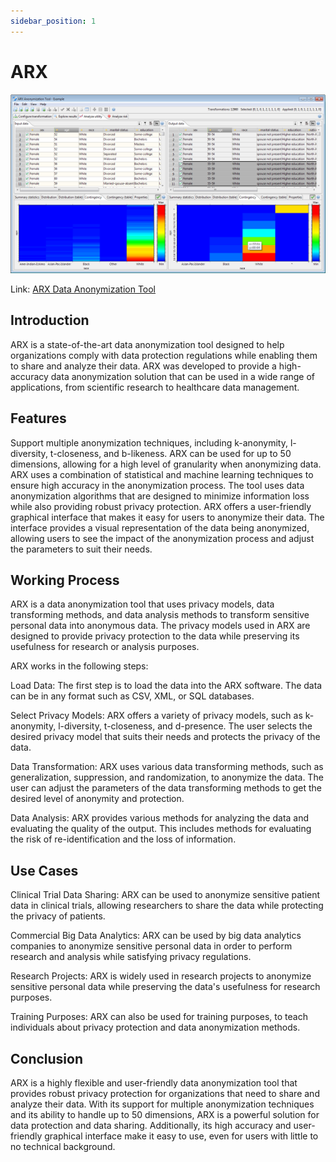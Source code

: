 ```yaml
---
sidebar_position: 1
---
```


# ARX

![](../tools/img/arx.png)

Link: [ARX Data Anonymization Tool](https://arx.deidentifier.org/)

## Introduction

ARX is a state-of-the-art data anonymization tool designed to help organizations comply with data protection regulations while enabling them to share and analyze their data. ARX was developed to provide a high-accuracy data anonymization solution that can be used in a wide range of applications, from scientific research to healthcare data management.

## Features

Support multiple anonymization techniques, including k-anonymity, l-diversity, t-closeness, and b-likeness.
ARX can be used for up to 50 dimensions, allowing for a high level of granularity when anonymizing data.
ARX uses a combination of statistical and machine learning techniques to ensure high accuracy in the anonymization process. The tool uses data anonymization algorithms that are designed to minimize information loss while also providing robust privacy protection.
ARX offers a user-friendly graphical interface that makes it easy for users to anonymize their data. The interface provides a visual representation of the data being anonymized, allowing users to see the impact of the anonymization process and adjust the parameters to suit their needs.

## Working Process

ARX is a data anonymization tool that uses privacy models, data transforming methods, and data analysis methods to transform sensitive personal data into anonymous data. The privacy models used in ARX are designed to provide privacy protection to the data while preserving its usefulness for research or analysis purposes.

ARX works in the following steps:

Load Data: The first step is to load the data into the ARX software. The data can be in any format such as CSV, XML, or SQL databases.

Select Privacy Models: ARX offers a variety of privacy models, such as k-anonymity, l-diversity, t-closeness, and d-presence. The user selects the desired privacy model that suits their needs and protects the privacy of the data.

Data Transformation: ARX uses various data transforming methods, such as generalization, suppression, and randomization, to anonymize the data. The user can adjust the parameters of the data transforming methods to get the desired level of anonymity and protection.

Data Analysis: ARX provides various methods for analyzing the data and evaluating the quality of the output. This includes methods for evaluating the risk of re-identification and the loss of information.

## Use Cases

Clinical Trial Data Sharing: ARX can be used to anonymize sensitive patient data in clinical trials, allowing researchers to share the data while protecting the privacy of patients.

Commercial Big Data Analytics: ARX can be used by big data analytics companies to anonymize sensitive personal data in order to perform research and analysis while satisfying privacy regulations.

Research Projects: ARX is widely used in research projects to anonymize sensitive personal data while preserving the data's usefulness for research purposes.

Training Purposes: ARX can also be used for training purposes, to teach individuals about privacy protection and data anonymization methods.

## Conclusion

ARX is a highly flexible and user-friendly data anonymization tool that provides robust privacy protection for organizations that need to share and analyze their data. With its support for multiple anonymization techniques and its ability to handle up to 50 dimensions, ARX is a powerful solution for data protection and data sharing. Additionally, its high accuracy and user-friendly graphical interface make it easy to use, even for users with little to no technical background.
